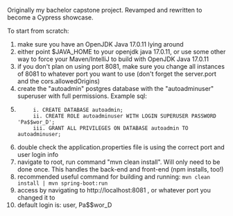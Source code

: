 Originally my bachelor capstone project. Revamped and rewritten to become a Cypress showcase.

To start from scratch:

1. make sure you have an OpenJDK Java 17.0.11 lying around
2. either point $JAVA_HOME to your openjdk java 17.0.11, or use some other way to force your Maven/IntelliJ to build with OpenJDK Java 17.0.11
3. if you don't plan on using port 8081, make sure you change all instances of 8081 to whatever port you want to use (don't forget the server.port and the cors.allowedOrigins)
4. create the "autoadmin" postgres database with the "autoadminuser" superuser with full permissions. Example sql:
5.          i. CREATE DATABASE autoadmin;
            ii. CREATE ROLE autoadminuser WITH LOGIN SUPERUSER PASSWORD 'Pa$$wor_D';
            iii. GRANT ALL PRIVILEGES ON DATABASE autoadmin TO autoadminuser;
6. double check the application.properties file is using the correct port and user login info
7. navigate to root, run command "mvn clean install". Will only need to be done once. This handles the back-end and front-end (npm installs, too!)
8. recommended useful command for building and running: `mvn clean install | mvn spring-boot:run`
9. access by navigating to http://localhost:8081 , or whatever port you changed it to
10. default login is: user, Pa$$wor_D